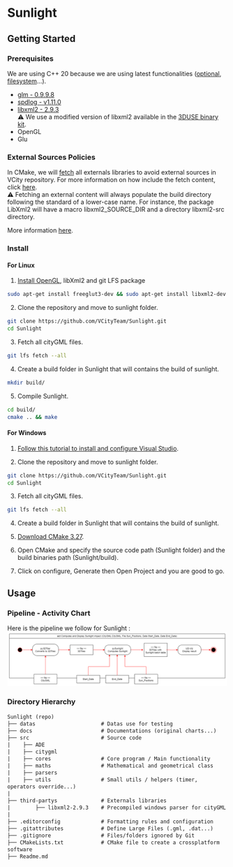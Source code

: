 # Sunlight
## Getting Started
### Prerequisites
We are using C++ 20 because we are using latest functionalities ([optional](https://en.cppreference.com/w/cpp/utility/optional), [filesystem](https://en.cppreference.com/w/cpp/filesystem)...).

- [glm - 0.9.9.8](https://github.com/g-truc/glm)
- [spdlog - v1.11.0](https://github.com/gabime/spdlog)
- [libxml2 - 2.9.3](https://github.com/GNOME/libxml2)  
⚠️ We use a modified version of libxml2 available in the [3DUSE binary kit](https://download.gforge.liris.cnrs.fr/meppbin/windows/vs2015/VCITY/kits/VCITY_local_vs2015_64.7z).
- OpenGL
- Glu

### External Sources Policies
In CMake, we will [fetch](https://cmake.org/cmake/help/latest/module/FetchContent.html) all externals libraries to avoid external sources in VCity repository. For more information on how include the fetch content, click [here](https://stackoverflow.com/questions/63311116/how-to-find-the-source-directory-of-package-downloaded-via-fetchcontent).  
⚠️ Fetching an external content will always populate the build directory following the standard of a lower-case name. For instance, the package LibXml2 will have a macro libxml2_SOURCE_DIR and a directory libxml2-src directory.

More information [here](https://github.com/VCityTeam/Sunlight/issues/5).

### Install
#### For Linux
1. [Install OpenGL](https://doc.ubuntu-fr.org/opengl), libXml2 and git LFS package
``` bash
sudo apt-get install freeglut3-dev && sudo apt-get install libxml2-dev && sudo apt-get install git-lfs
```

2. Clone the repository and move to sunlight folder.
``` bash
git clone https://github.com/VCityTeam/Sunlight.git
cd Sunlight
```

3. Fetch all cityGML files.
``` bash
git lfs fetch --all
```

4. Create a build folder in Sunlight that will contains the build of sunlight.
``` bash
mkdir build/
```

5. Compile Sunlight.
``` bash
cd build/
cmake .. && make
```

#### For Windows
1. [Follow this tutorial to install and configure Visual Studio](https://learn.microsoft.com/en-us/cpp/build/vscpp-step-0-installation?view=msvc-170).

2. Clone the repository and move to sunlight folder.
``` bash
git clone https://github.com/VCityTeam/Sunlight.git
cd Sunlight
```

3. Fetch all cityGML files.
``` bash
git lfs fetch --all
```

4. Create a build folder in Sunlight that will contains the build of sunlight.

5. [Download CMake 3.27](https://cmake.org/download/).

6. Open CMake and specify the source code path (Sunlight folder) and the build binaries path (Sunlight/build).

7. Click on configure, Generate then Open Project and you are good to go.

## Usage
### Pipeline - Activity Chart
Here is the pipeline we follow for Sunlight :
![Pipeline Activity Chart](./docs/Pipeline_Activity_Chart.png)

### Directory Hierarchy
```
Sunlight (repo)
├── datas                     # Datas use for testing
├── docs                      # Documentations (original charts...)
├── src                       # Source code
|    ├── ADE
|    ├── citygml                
|    ├── cores                # Core program / Main functionality
|    ├── maths                # Mathematical and geometrical class
|    ├── parsers
|    ├── utils                # Small utils / helpers (timer, operators override...)
|
├── third-partys              # Externals libraries
|        ├── libxml2-2.9.3    # Precompiled windows parser for cityGML
|
├── .editorconfig             # Formatting rules and configuration
├── .gitattributes            # Define Large Files (.gml, .dat...)
├── .gitignore                # Files/folders ignored by Git
├── CMakeLists.txt            # CMake file to create a crossplatform software
├── Readme.md
```
